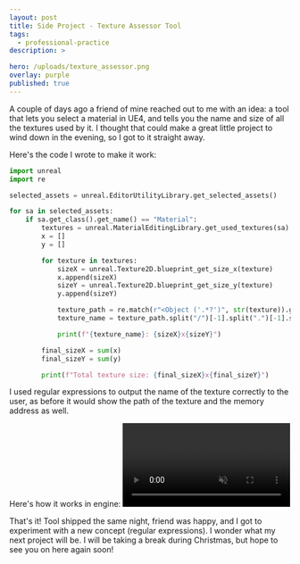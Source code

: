 ```yaml
---
layout: post
title: Side Project - Texture Assessor Tool
tags:
  - professional-practice
description: >

hero: /uploads/texture_assessor.png
overlay: purple
published: true
---
```


A couple of days ago a friend of mine reached out to me with an idea: a tool that lets you select a material in UE4, and tells you the name and size of all the textures used by it. I thought that could make a great little project to wind down in the evening, so I got to it straight away.

Here's the code I wrote to make it work:

```python
import unreal
import re

selected_assets = unreal.EditorUtilityLibrary.get_selected_assets()

for sa in selected_assets:
    if sa.get_class().get_name() == "Material":
        textures = unreal.MaterialEditingLibrary.get_used_textures(sa)
        x = []
        y = []

        for texture in textures:
            sizeX = unreal.Texture2D.blueprint_get_size_x(texture)
            x.append(sizeX)
            sizeY = unreal.Texture2D.blueprint_get_size_y(texture)
            y.append(sizeY)

            texture_path = re.match(r"<Object ('.*?')", str(texture)).group(1)
            texture_name = texture_path.split("/")[-1].split(".")[-1].strip("'")

            print(f"{texture_name}: {sizeX}x{sizeY}")

        final_sizeX = sum(x)
        final_sizeY = sum(y)

        print(f"Total texture size: {final_sizeX}x{final_sizeY}")
```
I used regular expressions to output the name of the texture correctly to the user, as before it would show the path of the texture and the memory address as well.

Here's how it works in engine:
<video autoplay loop muted playsinline>
  <source src="/uploads/texture_assessor_demo.mp4" type="video/mp4">
</video>

That's it! Tool shipped the same night, friend was happy, and I got to experiment with a new concept (regular expressions). I wonder what my next project will be. I will be taking a break during Christmas, but hope to see you on here again soon! 